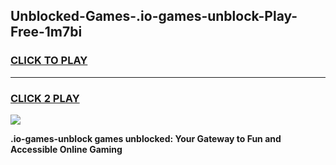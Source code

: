 
## Unblocked-Games-.io-games-unblock-Play-Free-1m7bi
<h3>
<a href="https://premium76.site?title=.io-games-unblock&ref=18A1">CLICK TO PLAY</a></h3>
<hr>

<h3>
<a href="https://premium76.site?title=.io-games-unblock&ref=18A1">CLICK 2 PLAY</a>
  
</h3>

<a href="https://premium76.site?title=.io-games-unblock&ref=18A1"><img src="https://clearcache.store/games.png"></a>


**.io-games-unblock games unblocked: Your Gateway to Fun and Accessible Online Gaming**
